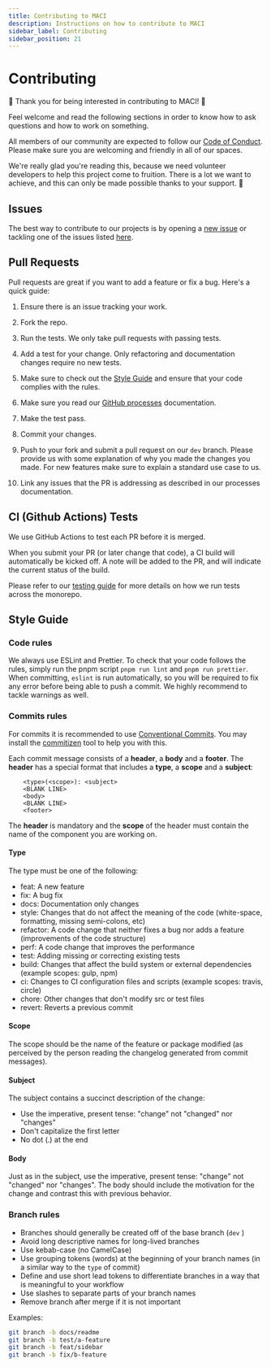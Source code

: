 ```yaml
---
title: Contributing to MACI
description: Instructions on how to contribute to MACI
sidebar_label: Contributing
sidebar_position: 21
---
```


# Contributing

🎉 Thank you for being interested in contributing to MACI! 🎉

Feel welcome and read the following sections in order to know how to ask questions and how to work on something.

All members of our community are expected to follow our [Code of Conduct](/docs/contributing/code-of-conduct). Please make sure you are welcoming and friendly in all of our spaces.

We're really glad you're reading this, because we need volunteer developers to help this project come to fruition. There is a lot we want to achieve, and this can only be made possible thanks to your support. 👏

## Issues

The best way to contribute to our projects is by opening a [new issue](https://github.com/privacy-scaling-explorations/maci/issues) or tackling one of the issues listed [here](https://github.com/privacy-scaling-explorations/maci/contribute).

## Pull Requests

Pull requests are great if you want to add a feature or fix a bug. Here's a quick guide:

1. Ensure there is an issue tracking your work.

2. Fork the repo.

3. Run the tests. We only take pull requests with passing tests.

4. Add a test for your change. Only refactoring and documentation changes require no new tests.

5. Make sure to check out the [Style Guide](#style-guide) and ensure that your code complies with the rules.

6. Make sure you read our [GitHub processes](https://github.com/privacy-scaling-explorations/maci/discussions/847) documentation.

7. Make the test pass.

8. Commit your changes.

9. Push to your fork and submit a pull request on our `dev` branch. Please provide us with some explanation of why you made the changes you made. For new features make sure to explain a standard use case to us.

10. Link any issues that the PR is addressing as described in our processes documentation.

## CI (Github Actions) Tests

We use GitHub Actions to test each PR before it is merged.

When you submit your PR (or later change that code), a CI build will automatically be kicked off. A note will be added to the PR, and will indicate the current status of the build.

Please refer to our [testing guide](/docs/testing) for more details on how we run tests across the monorepo.

## Style Guide

### Code rules

We always use ESLint and Prettier. To check that your code follows the rules, simply run the pnpm script `pnpm run lint` and `pnpm run prettier`. When committing, `eslint` is run automatically, so you will be required to fix any error before being able to push a commit. We highly recommend to tackle warnings as well.

### Commits rules

For commits it is recommended to use [Conventional Commits](https://www.conventionalcommits.org). You may install the [commitizen](https://commitizen-tools.github.io/commitizen/) tool to help you with this.

Each commit message consists of a **header**, a **body** and a **footer**. The **header** has a special format that includes a **type**, a **scope** and a **subject**:

```
    <type>(<scope>): <subject>
    <BLANK LINE>
    <body>
    <BLANK LINE>
    <footer>
```

The **header** is mandatory and the **scope** of the header must contain the name of the component you are working on.

#### Type

The type must be one of the following:

- feat: A new feature
- fix: A bug fix
- docs: Documentation only changes
- style: Changes that do not affect the meaning of the code (white-space, formatting, missing semi-colons, etc)
- refactor: A code change that neither fixes a bug nor adds a feature (improvements of the code structure)
- perf: A code change that improves the performance
- test: Adding missing or correcting existing tests
- build: Changes that affect the build system or external dependencies (example scopes: gulp, npm)
- ci: Changes to CI configuration files and scripts (example scopes: travis, circle)
- chore: Other changes that don't modify src or test files
- revert: Reverts a previous commit

#### Scope

The scope should be the name of the feature or package modified (as perceived by the person reading the changelog generated from commit messages).

#### Subject

The subject contains a succinct description of the change:

- Use the imperative, present tense: "change" not "changed" nor "changes"
- Don't capitalize the first letter
- No dot (.) at the end

#### Body

Just as in the subject, use the imperative, present tense: "change" not "changed" nor "changes". The body should include the motivation for the change and contrast this with previous behavior.

### Branch rules

- Branches should generally be created off of the base branch (`dev` )
- Avoid long descriptive names for long-lived branches
- Use kebab-case (no CamelCase)
- Use grouping tokens (words) at the beginning of your branch names (in a similar way to the `type` of commit)
- Define and use short lead tokens to differentiate branches in a way that is meaningful to your workflow
- Use slashes to separate parts of your branch names
- Remove branch after merge if it is not important

Examples:

```bash
git branch -b docs/readme
git branch -b test/a-feature
git branch -b feat/sidebar
git branch -b fix/b-feature
```
